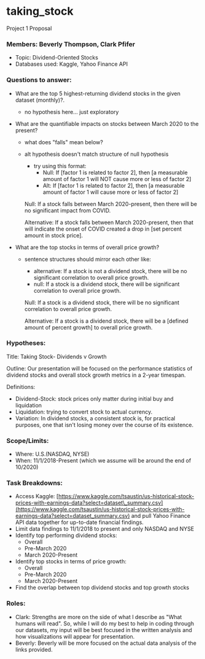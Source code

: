 # taking_stock
 
Project 1 Proposal

### Members: Beverly Thompson, Clark Pfifer

- Topic: Dividend-Oriented Stocks
- Databases used: Kaggle, Yahoo Finance API

### Questions to answer:
- What are the top 5 highest-returning dividend stocks in the given dataset (monthly)?.
    - no hypothesis here... just exploratory

- What are the quantifiable impacts on stocks between March 2020 to the present?
    - what does "falls" mean below?
    - alt hypothesis doesn't match structure of null hypothesis
        - try using this format:
            - Null:
                If [factor 1 is related to factor 2], then [a measurable amount of factor 1 will NOT cause more or less of factor 2]
            - Alt:
                If [factor 1 is related to factor 2], then [a measurable amount of factor 1 will cause more or less of factor 2]


        Null: If a stock falls between March 2020-present, then there will be no significant impact from COVID.
    
        Alternative: If a stock falls between March 2020-present, then that will indicate the onset of COVID created a drop in [set percent amount in stock price]. 

- What are the top stocks in terms of overall price growth? 
    - sentence structures should mirror each other like:
        - alternative: If a stock is not a dividend stock, there will be no significant correlation to overall price growth.
        - null: If a stock is a dividend stock, there will be significant correlation to overall price growth.

        Null: If a stock is a dividend stock, there will be no significant correlation to overall price growth.
    
        Alternative: If a stock is a dividend stock, there will be a [defined amount of percent growth] to overall price growth. 

### Hypotheses:


Title: Taking Stock- Dividends v Growth

Outline: Our presentation will be focused on the performance statistics of dividend stocks and overall stock growth metrics in a 2-year timespan.

Definitions:
- Dividend-Stock: stock prices only matter during initial buy and liquidation
- Liquidation: trying to convert stock to actual currency.
- Variation: In dividend stocks, a consistent stock is, for practical purposes, one that isn't losing money over the course of its existence.

### Scope/Limits:
- Where: U.S.(NASDAQ, NYSE)
- When: 11/1/2018-Present (which we assume will be around the end of 10/2020)
### Task Breakdowns:
- Access Kaggle: [https://www.kaggle.com/tsaustin/us-historical-stock-prices-with-earnings-data?select=dataset\_summary.csv](https://www.kaggle.com/tsaustin/us-historical-stock-prices-with-earnings-data?select=dataset_summary.csv) and pull Yahoo Finance API data together for up-to-date financial findings.
- Limit data findings to 11/1/2018 to present and only NASDAQ and NYSE
- Identify top performing dividend stocks:
    - Overall
    - Pre-March 2020
    - March 2020-Present
- Identify top stocks in terms of price growth:
    - Overall
    - Pre-March 2020
    - March 2020-Present
- Find the overlap between top dividend stocks and top growth stocks

### Roles:
- Clark: Strengths are more on the side of what I describe as "What humans will read". So, while I will do my best to help in coding through our datasets, my input will be best focused in the written analysis and how visualizations will appear for presentation.
- Beverly: Beverly will be more focused on the actual data analysis of the links provided. 
